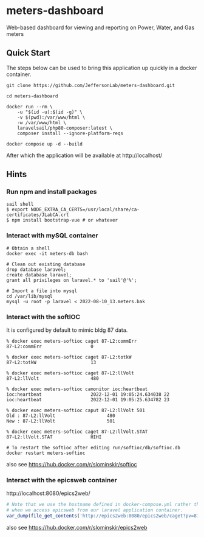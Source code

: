 # meters-dashboard
Web-based dashboard for viewing and reporting on Power, Water, and Gas meters


## Quick Start

The steps below can be used to bring this application up quickly in a docker container.

```
git clone https://github.com/JeffersonLab/meters-dashboard.git

cd meters-dashboard

docker run --rm \
    -u "$(id -u):$(id -g)" \
    -v $(pwd):/var/www/html \
    -w /var/www/html \
    laravelsail/php80-composer:latest \
    composer install --ignore-platform-reqs

docker compose up -d --build

```
After which the application will be available at http://localhost/


## Hints

### Run npm and install packages

```shell
sail shell
$ export NODE_EXTRA_CA_CERTS=/usr/local/share/ca-certificates/JLabCA.crt
$ npm install bootstrap-vue # or whatever

```
### Interact with mySQL container
```shell
# Obtain a shell
docker exec -it meters-db bash

# Clean out existing database
drop database laravel;
create database laravel;
grant all privileges on laravel.* to 'sail'@'%';

# Import a file into mysql
cd /var/lib/mysql  
mysql -u root -p laravel < 2022-08-10_13.meters.bak
```


### Interact with the softIOC 
It is configured by default to mimic bldg 87 data.

```shell
% docker exec meters-softioc caget 87-L2:commErr
87-L2:commErr                  0

% docker exec meters-softioc caget 87-L2:totkW
87-L2:totkW                    13

% docker exec meters-softioc caget 87-L2:llVolt
87-L2:llVolt                   480

% docker exec meters-softioc camonitor ioc:heartbeat
ioc:heartbeat                  2022-12-01 19:05:24.634038 22
ioc:heartbeat                  2022-12-01 19:05:25.634782 23

% docker exec meters-softioc caput 87-L2:llVolt 501
Old : 87-L2:llVolt                   480
New : 87-L2:llVolt                   501

% docker exec meters-softioc caget 87-L2:llVolt.STAT
87-L2:llVolt.STAT              HIHI

# To restart the softioc after editing run/softioc/db/softioc.db
docker restart meters-softioc

```
also see https://hub.docker.com/r/slominskir/softioc


### Interact with the epicsweb container

http://localhost:8080/epics2web/

```php
# Note that we use the hostname defined in docker-compose.yml rather than localhost
# when we access epicsweb from our laravel application container.
var_dump(file_get_contents('http://epics2web:8080/epics2web/caget?pv=87-L1%3AllVolt'));

```
also see https://hub.docker.com/r/slominskir/epics2web

